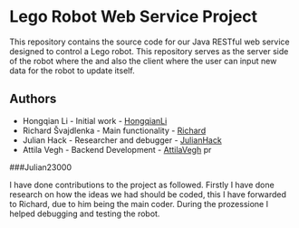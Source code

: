 # Lego Robot Web Service Project

This repository contains the source code for our Java RESTful web service designed to control a Lego robot. This repository serves as the server side of the robot where the and also the client where the user can input new data for the robot to update itself.

## Authors

* Hongqian Li - Initial work - [HongqianLi](https://github.com/hongqian-li)
* Richard Švajdlenka - Main functionality - [Richard](https://github.com/M3mberTM)
* Julian Hack - Researcher and debugger - [JulianHack](https://github.com/Julian23000)
* Attila Vegh - Backend Development - [AttilaVegh](https://github.com/Attila22000) pr

###Julian23000

I have done contributions to the project as followed. Firstly I have done research on how the ideas we had should be coded, this I have forwarded to Richard, due to him being the main coder. During the prozessione I helped debugging and testing the robot.
